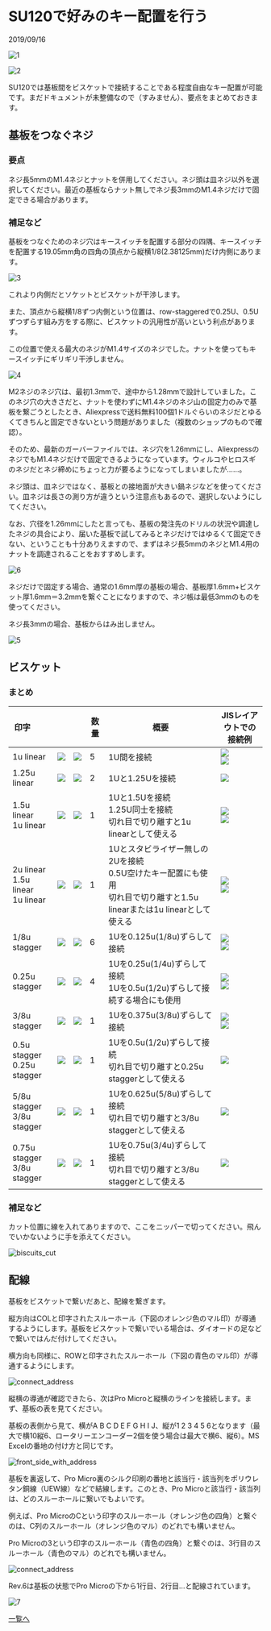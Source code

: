 # SU120で好みのキー配置を行う

2019/09/16

![1](1.jpg)

![2](2.jpg)

SU120では基板間をビスケットで接続することである程度自由なキー配置が可能です。まだドキュメントが未整備なので（すみません）、要点をまとめておきます。

## 基板をつなぐネジ

### 要点

ネジ長5mmのM1.4ネジとナットを併用してください。ネジ頭は皿ネジ以外を選択してください。最近の基板ならナット無しでネジ長3mmのM1.4ネジだけで固定できる場合があります。

### 補足など

基板をつなぐためのネジ穴はキースイッチを配置する部分の四隅、キースイッチを配置する19.05mm角の四角の頂点から縦横1/8(2.38125mm)だけ内側にあります。

![3](3.png)

これより内側だとソケットとビスケットが干渉します。

また、頂点から縦横1/8ずつ内側という位置は、row-staggeredで0.25U、0.5Uずつずらす組み方をする際に、ビスケットの汎用性が高いという利点があります。

この位置で使える最大のネジがM1.4サイズのネジでした。ナットを使ってもキースイッチにギリギリ干渉しません。

![4](4.jpg)

M2ネジのネジ穴は、最初1.3mmで、途中から1.28mmで設計していました。このネジ穴の大きさだと、ナットを使わずにM1.4ネジのネジ山の固定力のみで基板を繋ごうとしたとき、Aliexpressで送料無料100個1ドルぐらいのネジだとゆるくてきちんと固定できないという問題がありました（複数のショップのもので確認）。

そのため、最新のガーバーファイルでは、ネジ穴を1.26mmにし、AliexpressのネジでもM1.4ネジだけで固定できるようになっています。ウィルコやヒロスギのネジだとネジ締めにちょっと力が要るようになってしまいましたが……。

ネジ頭は、皿ネジではなく、基板との接地面が大きい鍋ネジなどを使ってください。皿ネジは長さの測り方が違うという注意点もあるので、選択しないようにしてください。

なお、穴径を1.26mmにしたと言っても、基板の発注先のドリルの状況や調達したネジの具合により、届いた基板で試してみるとネジだけではゆるくて固定できない、ということも十分ありえますので、まずはネジ長5mmのネジとM1.4用のナットを調達されることをおすすめします。

![6](C:/tool/GitHub/e3w2q.github.io/5/6.jpg)

ネジだけで固定する場合、通常の1.6mm厚の基板の場合、基板厚1.6mm+ビスケット厚1.6mm＝3.2mmを繋ぐことになりますので、ネジ帳は最低3mmのものを使ってください。

ネジ長3mmの場合、基板からはみ出しません。

![5](5.jpg)

## ビスケット

### まとめ


| 印字&nbsp;&nbsp;&nbsp;&nbsp;&nbsp;&nbsp;&nbsp;&nbsp; |   |   | 数量 | 概要 | JISレイアウトでの接続例 |
| ------------ | ------------------------------------------------------ | ---- | ---------------- | ---------------- | ---------------- |
| 1u linear    | ![](1u_linear.jpg) | ![](1u_linear.png) | 5 | 1U間を接続 | ![](b2-0.png)<br />![](b2-0b.png) |
| 1.25u linear | ![](1.25u_linear.jpg) | ![](1.25u_linear.png)  | 2 | 1Uと1.25Uを接続 | ![](b3-0.png) |
| 1.5u linear<br />1u linear | ![](1.5u_linear_1u_linear.jpg) | ![](1.5u_linear_1u_linear.png) | 1 | 1Uと1.5Uを接続<br />1.25U同士を接続<br />切れ目で切り離すと1u linearとして使える | ![](b4-0.png)<br />![](b4-0b.png) |
| 2u linear<br />1.5u linear<br />1u linear | ![](2u_linear_1.5u_linear_1u_linear.jpg) | ![](2u_linear_1.5u_linear_1u_linear.png) | 1 | 1Uとスタビライザー無しの2Uを接続<br />0.5U空けたキー配置にも使用<br />切れ目で切り離すと1.5u linearまたは1u linearとして使える | ![](b6-0.png)<br />![](b6-0b.png) |
| 1/8u stagger    | ![](1-8u_stagger.jpg) | ![](1-8u_stagger.png) | 6    | 1Uを0.125u(1/8u)ずらして接続 | ![](b2-1.png)<br />![](b2-1b.png) |
| 0.25u stagger    | ![](0.25u_stagger.jpg) | ![](0.25u_stagger.png) | 4    | 1Uを0.25u(1/4u)ずらして接続<br />1Uを0.5u(1/2u)ずらして接続する場合にも使用 | ![](b2-2.png)<br />![](b2-2b.png) |
| 3/8u stagger    | ![](3-8u_stagger.jpg) | ![](3-8u_stagger.png) | 1    | 1Uを0.375u(3/8u)ずらして接続 | ![](b2-3.png)<br />![](b2-3b.png) |
| 0.5u stagger<br />0.25u stagger    | ![](0.5u_stagger_0.25u_stagger.jpg) | ![](0.5u_stagger_0.25u_stagger.png) | 1 | 1Uを0.5u(1/2u)ずらして接続<br />切れ目で切り離すと0.25u staggerとして使える | ![](b2-4.png) |
| 5/8u stagger<br />3/8u stagger    | ![](5-8u_stagger_3-8u_stagger.jpg) | ![](5-8u_stagger_3-8u_stagger.png) | 1 | 1Uを0.625u(5/8u)ずらして接続<br />切れ目で切り離すと3/8u staggerとして使える | ![](b2-5.png) |
| 0.75u stagger<br />3/8u stagger | ![](0.75u_stagger_3-8u_stagger.jpg) | ![](0.75u_stagger_3-8u_stagger.png) | 1 | 1Uを0.75u(3/4u)ずらして接続<br />切れ目で切り離すと3/8u staggerとして使える | ![](b2-6.png) |

### 補足など

カット位置に線を入れてありますので、ここをニッパーで切ってください。飛んでいかないように手を添えてください。

![biscuits_cut](biscuits_cut.jpg)

## 配線

基板をビスケットで繋いだあと、配線を繋ぎます。

縦方向はCOLと印字されたスルーホール（下図のオレンジ色のマル印）が導通するようにします。基板をビスケットで繋いでいる場合は、ダイオードの足などで繋いではんだ付けしてください。

横方向も同様に、ROWと印字されたスルーホール（下図の青色のマル印）が導通するようにします。

![connect_address](connect_address.jpg)

縦横の導通が確認できたら、次はPro Microと縦横のラインを接続します。まず、基板の表を見てください。

基板の表側から見て、横がA B C D E F G H I J、縦が1 2 3 4 5 6となります（最大で横10縦6、ロータリーエンコーダー2個を使う場合は最大で横6、縦6）。MS Excelの番地の付け方と同じです。

![front_side_with_address](front_side_with_address.jpg)

基板を裏返して、Pro Micro裏のシルク印刷の番地と該当行・該当列をポリウレタン銅線（UEW線）などで結線します。このとき、Pro Microと該当行・該当列は、どのスルーホールに繋いでもよいです。

例えば、Pro MicroのCという印字のスルーホール（オレンジ色の四角）と繋ぐのは、C列のスルーホール（オレンジ色のマル）のどれでも構いません。

Pro Microの3という印字のスルーホール（青色の四角）と繋ぐのは、3行目のスルーホール（青色のマル）のどれでも構いません。

![connect_address](connect_address.jpg)

Rev.6は基板の状態でPro Microの下から1行目、2行目…と配線されています。

![7](7.jpg)

[一覧へ](../)